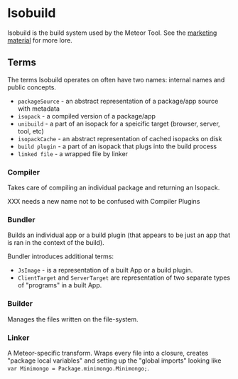 # Isobuild

Isobuild is the build system used by the Meteor Tool. See the
[marketing material](https://www.meteor.com/isobuild) for more lore.

## Terms

The terms Isobuild operates on often have two names: internal names and public
concepts.

- `packageSource` - an abstract representation of a package/app source with metadata
- `isopack` - a compiled version of a package/app
- `unibuild` - a part of an isopack for a speicific target (browser, server, tool, etc)
- `isopackCache` - an abstract representation of cached isopacks on disk
- `build plugin` - a part of an isopack that plugs into the build process
- `linked file` - a wrapped file by linker

### Compiler

Takes care of compiling an individual package and returning an Isopack.

XXX needs a new name not to be confused with Compiler Plugins

### Bundler

Builds an individual app or a build plugin (that appears to be just an app that
is ran in the context of the build).

Bundler introduces additional terms:

- `JsImage` - is a representation of a built App or a build plugin.
- `ClientTarget` and `ServerTarget` are representation of two separate types of
  "programs" in a built App.

### Builder

Manages the files written on the file-system.

### Linker

A Meteor-specific transform. Wraps every file into a closure, creates "package
local variables" and setting up the "global imports" looking like
`var Minimongo = Package.minimongo.Minimongo;`.
